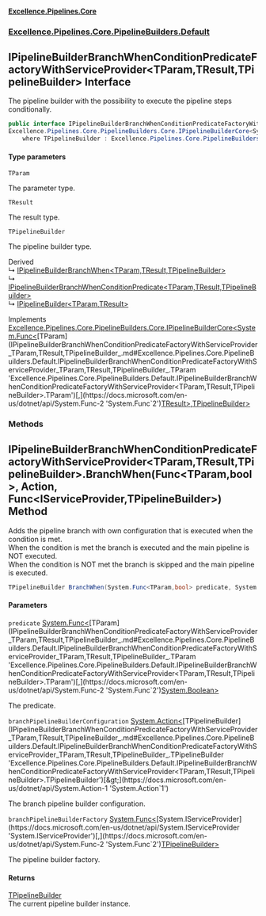 #### [Excellence.Pipelines.Core](Excellence.Pipelines.md 'Excellence.Pipelines')
### [Excellence.Pipelines.Core.PipelineBuilders.Default](Excellence.Pipelines.md#Excellence.Pipelines.Core.PipelineBuilders.Default 'Excellence.Pipelines.Core.PipelineBuilders.Default')

## IPipelineBuilderBranchWhenConditionPredicateFactoryWithServiceProvider<TParam,TResult,TPipelineBuilder> Interface

The pipeline builder with the possibility to execute the pipeline steps conditionally.

```csharp
public interface IPipelineBuilderBranchWhenConditionPredicateFactoryWithServiceProvider<TParam,TResult,TPipelineBuilder> :
Excellence.Pipelines.Core.PipelineBuilders.Core.IPipelineBuilderCore<System.Func<TParam, TResult>, TPipelineBuilder>
    where TPipelineBuilder : Excellence.Pipelines.Core.PipelineBuilders.Default.IPipelineBuilderBranchWhenConditionPredicateFactoryWithServiceProvider<TParam, TResult, TPipelineBuilder>
```
#### Type parameters

<a name='Excellence.Pipelines.Core.PipelineBuilders.Default.IPipelineBuilderBranchWhenConditionPredicateFactoryWithServiceProvider_TParam,TResult,TPipelineBuilder_.TParam'></a>

`TParam`

The parameter type.

<a name='Excellence.Pipelines.Core.PipelineBuilders.Default.IPipelineBuilderBranchWhenConditionPredicateFactoryWithServiceProvider_TParam,TResult,TPipelineBuilder_.TResult'></a>

`TResult`

The result type.

<a name='Excellence.Pipelines.Core.PipelineBuilders.Default.IPipelineBuilderBranchWhenConditionPredicateFactoryWithServiceProvider_TParam,TResult,TPipelineBuilder_.TPipelineBuilder'></a>

`TPipelineBuilder`

The pipeline builder type.

Derived  
&#8627; [IPipelineBuilderBranchWhen&lt;TParam,TResult,TPipelineBuilder&gt;](IPipelineBuilderBranchWhen_TParam,TResult,TPipelineBuilder_.md 'Excellence.Pipelines.Core.PipelineBuilders.Default.IPipelineBuilderBranchWhen<TParam,TResult,TPipelineBuilder>')  
&#8627; [IPipelineBuilderBranchWhenConditionPredicate&lt;TParam,TResult,TPipelineBuilder&gt;](IPipelineBuilderBranchWhenConditionPredicate_TParam,TResult,TPipelineBuilder_.md 'Excellence.Pipelines.Core.PipelineBuilders.Default.IPipelineBuilderBranchWhenConditionPredicate<TParam,TResult,TPipelineBuilder>')  
&#8627; [IPipelineBuilder&lt;TParam,TResult&gt;](IPipelineBuilder_TParam,TResult_.md 'Excellence.Pipelines.Core.PipelineBuilders.IPipelineBuilder<TParam,TResult>')

Implements [Excellence.Pipelines.Core.PipelineBuilders.Core.IPipelineBuilderCore&lt;](IPipelineBuilderCore_TPipelineDelegate,TPipelineBuilder_.md 'Excellence.Pipelines.Core.PipelineBuilders.Core.IPipelineBuilderCore<TPipelineDelegate,TPipelineBuilder>')[System.Func&lt;](https://docs.microsoft.com/en-us/dotnet/api/System.Func-2 'System.Func`2')[TParam](IPipelineBuilderBranchWhenConditionPredicateFactoryWithServiceProvider_TParam,TResult,TPipelineBuilder_.md#Excellence.Pipelines.Core.PipelineBuilders.Default.IPipelineBuilderBranchWhenConditionPredicateFactoryWithServiceProvider_TParam,TResult,TPipelineBuilder_.TParam 'Excellence.Pipelines.Core.PipelineBuilders.Default.IPipelineBuilderBranchWhenConditionPredicateFactoryWithServiceProvider<TParam,TResult,TPipelineBuilder>.TParam')[,](https://docs.microsoft.com/en-us/dotnet/api/System.Func-2 'System.Func`2')[TResult](IPipelineBuilderBranchWhenConditionPredicateFactoryWithServiceProvider_TParam,TResult,TPipelineBuilder_.md#Excellence.Pipelines.Core.PipelineBuilders.Default.IPipelineBuilderBranchWhenConditionPredicateFactoryWithServiceProvider_TParam,TResult,TPipelineBuilder_.TResult 'Excellence.Pipelines.Core.PipelineBuilders.Default.IPipelineBuilderBranchWhenConditionPredicateFactoryWithServiceProvider<TParam,TResult,TPipelineBuilder>.TResult')[&gt;](https://docs.microsoft.com/en-us/dotnet/api/System.Func-2 'System.Func`2')[,](IPipelineBuilderCore_TPipelineDelegate,TPipelineBuilder_.md 'Excellence.Pipelines.Core.PipelineBuilders.Core.IPipelineBuilderCore<TPipelineDelegate,TPipelineBuilder>')[TPipelineBuilder](IPipelineBuilderBranchWhenConditionPredicateFactoryWithServiceProvider_TParam,TResult,TPipelineBuilder_.md#Excellence.Pipelines.Core.PipelineBuilders.Default.IPipelineBuilderBranchWhenConditionPredicateFactoryWithServiceProvider_TParam,TResult,TPipelineBuilder_.TPipelineBuilder 'Excellence.Pipelines.Core.PipelineBuilders.Default.IPipelineBuilderBranchWhenConditionPredicateFactoryWithServiceProvider<TParam,TResult,TPipelineBuilder>.TPipelineBuilder')[&gt;](IPipelineBuilderCore_TPipelineDelegate,TPipelineBuilder_.md 'Excellence.Pipelines.Core.PipelineBuilders.Core.IPipelineBuilderCore<TPipelineDelegate,TPipelineBuilder>')
### Methods

<a name='Excellence.Pipelines.Core.PipelineBuilders.Default.IPipelineBuilderBranchWhenConditionPredicateFactoryWithServiceProvider_TParam,TResult,TPipelineBuilder_.BranchWhen(System.Func_TParam,bool_,System.Action_TPipelineBuilder_,System.Func_System.IServiceProvider,TPipelineBuilder_)'></a>

## IPipelineBuilderBranchWhenConditionPredicateFactoryWithServiceProvider<TParam,TResult,TPipelineBuilder>.BranchWhen(Func<TParam,bool>, Action<TPipelineBuilder>, Func<IServiceProvider,TPipelineBuilder>) Method

Adds the pipeline branch with own configuration that is executed when the condition is met.  
When the condition is met the branch is executed and the main pipeline is NOT executed.  
When the condition is NOT met the branch is skipped and the main pipeline is executed.

```csharp
TPipelineBuilder BranchWhen(System.Func<TParam,bool> predicate, System.Action<TPipelineBuilder> branchPipelineBuilderConfiguration, System.Func<System.IServiceProvider,TPipelineBuilder> branchPipelineBuilderFactory);
```
#### Parameters

<a name='Excellence.Pipelines.Core.PipelineBuilders.Default.IPipelineBuilderBranchWhenConditionPredicateFactoryWithServiceProvider_TParam,TResult,TPipelineBuilder_.BranchWhen(System.Func_TParam,bool_,System.Action_TPipelineBuilder_,System.Func_System.IServiceProvider,TPipelineBuilder_).predicate'></a>

`predicate` [System.Func&lt;](https://docs.microsoft.com/en-us/dotnet/api/System.Func-2 'System.Func`2')[TParam](IPipelineBuilderBranchWhenConditionPredicateFactoryWithServiceProvider_TParam,TResult,TPipelineBuilder_.md#Excellence.Pipelines.Core.PipelineBuilders.Default.IPipelineBuilderBranchWhenConditionPredicateFactoryWithServiceProvider_TParam,TResult,TPipelineBuilder_.TParam 'Excellence.Pipelines.Core.PipelineBuilders.Default.IPipelineBuilderBranchWhenConditionPredicateFactoryWithServiceProvider<TParam,TResult,TPipelineBuilder>.TParam')[,](https://docs.microsoft.com/en-us/dotnet/api/System.Func-2 'System.Func`2')[System.Boolean](https://docs.microsoft.com/en-us/dotnet/api/System.Boolean 'System.Boolean')[&gt;](https://docs.microsoft.com/en-us/dotnet/api/System.Func-2 'System.Func`2')

The predicate.

<a name='Excellence.Pipelines.Core.PipelineBuilders.Default.IPipelineBuilderBranchWhenConditionPredicateFactoryWithServiceProvider_TParam,TResult,TPipelineBuilder_.BranchWhen(System.Func_TParam,bool_,System.Action_TPipelineBuilder_,System.Func_System.IServiceProvider,TPipelineBuilder_).branchPipelineBuilderConfiguration'></a>

`branchPipelineBuilderConfiguration` [System.Action&lt;](https://docs.microsoft.com/en-us/dotnet/api/System.Action-1 'System.Action`1')[TPipelineBuilder](IPipelineBuilderBranchWhenConditionPredicateFactoryWithServiceProvider_TParam,TResult,TPipelineBuilder_.md#Excellence.Pipelines.Core.PipelineBuilders.Default.IPipelineBuilderBranchWhenConditionPredicateFactoryWithServiceProvider_TParam,TResult,TPipelineBuilder_.TPipelineBuilder 'Excellence.Pipelines.Core.PipelineBuilders.Default.IPipelineBuilderBranchWhenConditionPredicateFactoryWithServiceProvider<TParam,TResult,TPipelineBuilder>.TPipelineBuilder')[&gt;](https://docs.microsoft.com/en-us/dotnet/api/System.Action-1 'System.Action`1')

The branch pipeline builder configuration.

<a name='Excellence.Pipelines.Core.PipelineBuilders.Default.IPipelineBuilderBranchWhenConditionPredicateFactoryWithServiceProvider_TParam,TResult,TPipelineBuilder_.BranchWhen(System.Func_TParam,bool_,System.Action_TPipelineBuilder_,System.Func_System.IServiceProvider,TPipelineBuilder_).branchPipelineBuilderFactory'></a>

`branchPipelineBuilderFactory` [System.Func&lt;](https://docs.microsoft.com/en-us/dotnet/api/System.Func-2 'System.Func`2')[System.IServiceProvider](https://docs.microsoft.com/en-us/dotnet/api/System.IServiceProvider 'System.IServiceProvider')[,](https://docs.microsoft.com/en-us/dotnet/api/System.Func-2 'System.Func`2')[TPipelineBuilder](IPipelineBuilderBranchWhenConditionPredicateFactoryWithServiceProvider_TParam,TResult,TPipelineBuilder_.md#Excellence.Pipelines.Core.PipelineBuilders.Default.IPipelineBuilderBranchWhenConditionPredicateFactoryWithServiceProvider_TParam,TResult,TPipelineBuilder_.TPipelineBuilder 'Excellence.Pipelines.Core.PipelineBuilders.Default.IPipelineBuilderBranchWhenConditionPredicateFactoryWithServiceProvider<TParam,TResult,TPipelineBuilder>.TPipelineBuilder')[&gt;](https://docs.microsoft.com/en-us/dotnet/api/System.Func-2 'System.Func`2')

The pipeline builder factory.

#### Returns
[TPipelineBuilder](IPipelineBuilderBranchWhenConditionPredicateFactoryWithServiceProvider_TParam,TResult,TPipelineBuilder_.md#Excellence.Pipelines.Core.PipelineBuilders.Default.IPipelineBuilderBranchWhenConditionPredicateFactoryWithServiceProvider_TParam,TResult,TPipelineBuilder_.TPipelineBuilder 'Excellence.Pipelines.Core.PipelineBuilders.Default.IPipelineBuilderBranchWhenConditionPredicateFactoryWithServiceProvider<TParam,TResult,TPipelineBuilder>.TPipelineBuilder')  
The current pipeline builder instance.